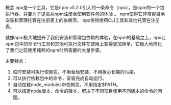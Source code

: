 概念
npx是一个工具，它是npm v5.2.0引入的一条命令（npx），是npm的一个包执行器，只要为了提高从npm注册表使用软件包的体验 。 npm使得它非常容易地安装和管理托管在注册表上的依赖项， npx使得使用CLI工具和其他托管在注册表。

就像npm极大地提升了我们安装和管理包依赖的体验，在npm的基础之上，npx让npm包中的命令行工具和其他可执行文件在使用上变得更加简单。它极大地简化了我们之前使用纯粹的npm时所需要的大量步骤。

主要特点：
1. 临时安装可执行依赖包，不用全局安装，不用担心长期的污染。
2. 可以执行依赖包中的命令，安装完成自动运行。
3. 自动加载node_modules中依赖包，不用指定$PATH。
4. 可以指定node版本、命令的版本，解决了不同项目使用不同版本的命令的问题。
